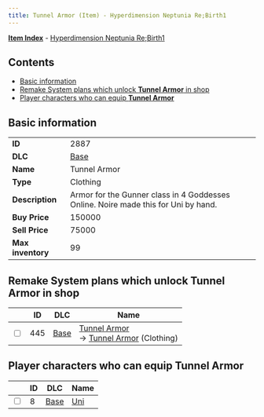 ```yaml
---
title: Tunnel Armor (Item) - Hyperdimension Neptunia Re;Birth1
---
```


[**Item Index**](/neptunia/rb1/item/index.html) - [Hyperdimension Neptunia Re;Birth1](/neptunia/rb1)

## Contents

- [Basic information](#basic-information)
- [Remake System plans which unlock **Tunnel Armor** in shop](#remake-system-plans-which-unlock-tunnel-armor-in-shop)
- [Player characters who can equip **Tunnel Armor**](#player-characters-who-can-equip-tunnel-armor)
## Basic information

|   |   |
| -- | -- |
| **ID** | 2887 |
| **DLC** | [Base](/neptunia/rb1/dlc/1-base.html) |
| **Name** | Tunnel Armor |
| **Type** | Clothing |
| **Description** | Armor for the Gunner class in 4 Goddesses Online. Noire made this for Uni by hand. |
| **Buy Price** | 150000 |
| **Sell Price** | 75000 |
| **Max inventory** | 99 |


## Remake System plans which unlock **Tunnel Armor** in shop

|    | ID | DLC | Name |
| -- | -- | --- | ---- |
| <input type="checkbox" id="rb1-remake-1-445" class="trackbox" /> | 445 | [Base](/neptunia/rb1/dlc/1-base.html) | [Tunnel Armor](/neptunia/rb1/remake/1-445-tunnel-armor.html)<br /> → [Tunnel Armor](/neptunia/rb1/item/1-2887-tunnel-armor.html) (Clothing) |


## Player characters who can equip **Tunnel Armor**

|    | ID | DLC | Name |
| -- | -- | --- | ---- |
| <input type="checkbox" id="rb1-player-1-8" class="trackbox" /> | 8 | [Base](/neptunia/rb1/dlc/1-base.html) | [Uni](/neptunia/rb1/player/1-8-uni.html) |
